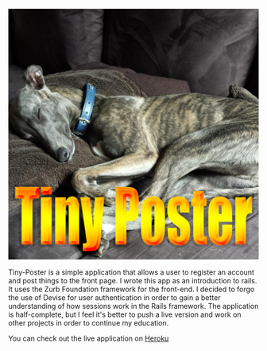 ![Tiny-Poster Logo](app/assets/images/splash-logo.jpg)

Tiny-Poster is a simple application that allows a user to register an account and post things to the front page.
I wrote this app as an introduction to rails. It uses the Zurb Foundation framework for the front-end.
I decided to forgo the use of Devise for user authentication in order to gain a better understanding of how sessions work in the Rails framework.
The application is half-complete, but I feel it's better to push a live version and work on other projects in order to continue my education.

You can check out the live application on [Heroku](http://vast-fjord-7234.herokuapp.com/)
